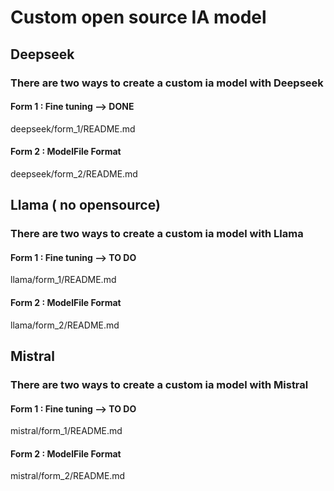 # Custom open source IA model 

## Deepseek 

### There are two ways to create a custom ia model with Deepseek 

#### Form 1 : Fine tuning --> DONE
deepseek/form_1/README.md

#### Form 2 : ModelFile Format
deepseek/form_2/README.md

## Llama ( no opensource)

### There are two ways to create a custom ia model with Llama 

#### Form 1 : Fine tuning --> TO DO
llama/form_1/README.md

#### Form 2 : ModelFile Format
llama/form_2/README.md

## Mistral

### There are two ways to create a custom ia model with Mistral 

#### Form 1 : Fine tuning --> TO DO
mistral/form_1/README.md

#### Form 2 : ModelFile Format
mistral/form_2/README.md